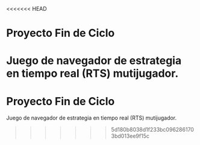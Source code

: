 <<<<<<< HEAD
# Proyecto Fin de Ciclo
Juego de navegador de estrategia en tiempo real (RTS) mutijugador.
=======
# Proyecto Fin de Ciclo
Juego de navegador de estrategia en tiempo real (RTS) mutijugador.
>>>>>>> 5d180b8038d1f233bc0962861703bd013ee9f15c
